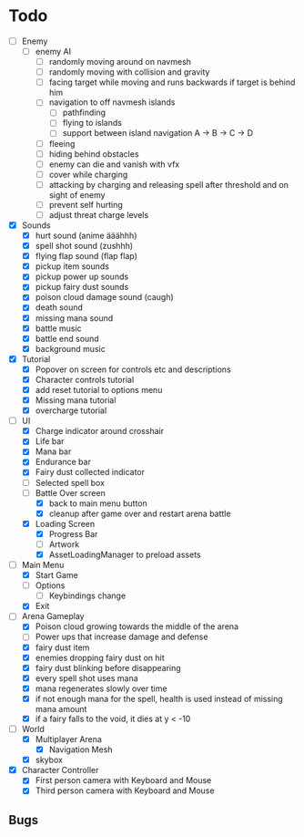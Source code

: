 # Todo
- [ ] Enemy
  - [ ] enemy AI
    - [ ] randomly moving around on navmesh
    - [ ] randomly moving with collision and gravity
    - [ ] facing target while moving and runs backwards if target is behind him
    - [ ] navigation to off navmesh islands
      - [ ] pathfinding
      - [ ] flying to islands
      - [ ] support between island navigation A -> B -> C -> D
    - [ ] fleeing
    - [ ] hiding behind obstacles
    - [ ] enemy can die and vanish with vfx
    - [ ] cover while charging
    - [ ] attacking by charging and releasing spell after threshold and on sight of enemy
    - [ ] prevent self hurting
    - [ ] adjust threat charge levels
- [x] Sounds
  - [x] hurt sound (anime ääähhh)
  - [x] spell shot sound (zushhh)
  - [x] flying flap sound (flap flap)
  - [x] pickup item sounds
  - [x] pickup power up sounds
  - [x] pickup fairy dust sounds
  - [x] poison cloud damage sound (caugh)
  - [x] death sound
  - [x] missing mana sound
  - [x] battle music
  - [x] battle end sound
  - [x] background music
- [x] Tutorial
  - [x] Popover on screen for controls etc and descriptions
  - [x] Character controls tutorial
  - [x] add reset tutorial to options menu
  - [x] Missing mana tutorial
  - [x] overcharge tutorial
- [ ] UI
  - [x] Charge indicator around crosshair
  - [x] Life bar
  - [x] Mana bar
  - [x] Endurance bar
  - [x] Fairy dust collected indicator
  - [ ] Selected spell box
  - [ ] Battle Over screen
    - [x] back to main menu button
    - [x] cleanup after game over and restart arena battle
  - [x] Loading Screen
    - [x] Progress Bar
    - [ ] Artwork
    - [x] AssetLoadingManager to preload assets
- [ ] Main Menu
  - [x] Start Game
  - [ ] Options
    - [ ] Keybindings change
  - [x] Exit
- [ ] Arena Gameplay
  - [x] Poison cloud growing towards the middle of the arena
  - [ ] Power ups that increase damage and defense
  - [x] fairy dust item
  - [x] enemies dropping fairy dust on hit
  - [x] fairy dust blinking before disappearing
  - [x] every spell shot uses mana
  - [x] mana regenerates slowly over time
  - [x] if not enough mana for the spell, health is used instead of missing mana amount
  - [x] if a fairy falls to the void, it dies at y < -10
- [ ] World
  - [x] Multiplayer Arena
    - [x] Navigation Mesh
  - [x] skybox
- [x] Character Controller
  - [x] First person camera with Keyboard and Mouse
  - [x] Third person camera with Keyboard and Mouse

## Bugs